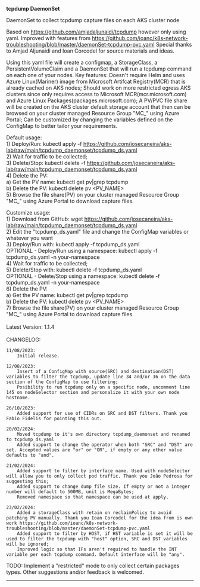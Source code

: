 
**tcpdump DaemonSet**

DaemonSet to collect tcpdump capture files on each AKS cluster node

Based on https://github.com/amjadaljunaidi/tcpdump however only using yaml.
Improved with features from https://github.com/ioanc/k8s-network-troubleshooting/blob/master/daemonSet-tcpdump-pvc.yaml
Special thanks to Amjad Aljunaidi and Ioan Corcodel for source materials and ideas.

Using this yaml file will create a configmap, a StorageClass, a PersistentVolumeClaim and a DaemonSet that will run a tcpdump command on each one of your nodes.
Key features:
               Doesn't require Helm and uses Azure Linux(Mariner) image from Microsoft Artifcat Registry(MCR) that is already cached on AKS nodes;
               Should work on more restricted egress AKS clusters since only requires access to Microsoft MCR(mcr.microsoft.com) and Azure Linux Packages(packages.microsoft.com);
               A PV/PVC file share will be created on the AKS cluster default storage account that then can be browsed on your cluster managed Resource Group "MC_" using Azure Portal;
               Can be customized by changing the variables defined on the ConfigMap to better tailor your requirements.

Default usage:<br>
    1) Deploy/Run: kubectl apply -f https://github.com/josecaneira/aks-lab/raw/main/tcpdump_daemonset/tcpdump_ds.yaml<br>
    2) Wait for traffic to be collected;<br>
    3) Delete/Stop: kubectl delete -f https://github.com/josecaneira/aks-lab/raw/main/tcpdump_daemonset/tcpdump_ds.yaml<br>
    4) Delete the PV:<br>
        a) Get the PV name: kubectl get pv|grep tcpdump<br>
        b) Delete the PV: kubectl delete pv <PV_NAME><br>
    5) Browse the file share(PV) on your cluster managed Resource Group "MC_" using Azure Portal to download capture files.<br>

Customize usage:<br>
    1) Download from GitHub: wget https://github.com/josecaneira/aks-lab/raw/main/tcpdump_daemonset/tcpdump_ds.yaml<br>
    2) Edit the "tcpdump_ds.yaml" file and change the ConfigMap variables or whatever you want<br>
    3) Deploy/Run with: kubectl apply -f tcpdump_ds.yaml<br>
        OPTIONAL - Deploy/Run using a namespace: kubectl apply -f tcpdump_ds.yaml -n your-namespace<br>
    4) Wait for traffic to be collected;<br>
    5) Delete/Stop with: kubectl delete -f tcpdump_ds.yaml<br>
        OPTIONAL - Delete/Stop using a namespace: kubectl delete -f tcpdump_ds.yaml -n your-namespace<br>
    6) Delete the PV:<br>
        a) Get the PV name: kubectl get pv|grep tcpdump<br>
        b) Delete the PV: kubectl delete pv <PV_NAME><br>
    7) Browse the file share(PV) on your cluster managed Resource Group "MC_" using Azure Portal to download capture files.<br>
<br>
Latest Version: 1.1.4
<br>
<br>
CHANGELOG:

    11/08/2023:
		Initial release.

	12/08/2023:
		Insert of a ConfigMap with source(SRC) and destination(DST) variables to filter the tcpdump, update line 34 and/or 36 on the data section of the ConfigMap to use filtering;
		Posibility to run tcpdump only on a specific node, uncomment line 145 on nodeSelector section and personalize it with your own node hostname.

	26/10/2023:
		Added support for use of CIDRs on SRC and DST filters. Thank you Fabio Fidelis for pointing this out.

	20/02/2024:
		Moved tcpdump to it's own directory tcpdump_daemonset and renamed to tcpdump_ds.yaml
		Added support to change the operator when both "SRC" and "DST" are set. Accepted values are "or" or "OR", if empty or any other value defaults to "and".

	21/02/2024:
		Added support to filter by interface name. Used with nodeSelector will allow you to only collect pod traffic. Thank you João Pedrosa for suggesting this;
		Added support to change dump file size. If empty or not a integer number will default to 500MB, unit is MegaBytes;
		Removed namespace so that namespace can be used at apply.

	23/02/2024:
		Added a storageClass with retain on reclaimPolicy to avoid patching PV manually. Thank you Ioan Corcodel for the idea from is own work https://github.com/ioanc/k8s-network-troubleshooting/blob/master/daemonSet-tcpdump-pvc.yaml
		Added support to filter by HOST, if HST variable is set it will be used to filter the tcpdump with "host" option, SRC and DST variables will be ignored;
		Improved logic so that IFs aren't required to handle the INT variable per each tcpdump command. Default interface will be "any".
		
TODO: Implement a "restricted" mode to only collect certain packages types. Other suggestions and/or feedback is welcomed.

__________________________________________________________________________________________________________________________________________________________________________________________________________
